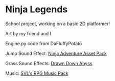 # Ninja Legends
School project, working on a basic 2D platformer!

Art by my friend and I

Engine.py code from DaFluffyPotato

Jump Sound Effect: [Ninja Adventure Asset Pack](https://pixel-boy.itch.io/ninja-adventure-asset-pack)

Grass Sound Effects: [Drawn Down Abyss](https://dafluffypotato.itch.io/drawn-down-abyss)

Music: [SVL's RPG Music Pack](https://svl.itch.io/rpg-music-pack-svl)
